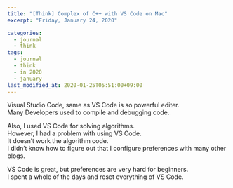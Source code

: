 ```yaml
---
title: "[Think] Complex of C++ with VS Code on Mac"  
excerpt: "Friday, January 24, 2020"

categories:
  - journal
  - think
tags:
  - journal
  - think
  - in 2020
  - january
last_modified_at: 2020-01-25T05:51:00+09:00
---
```

Visual Studio Code, same as VS Code is so powerful editer.  
Many Developers used to compile and debugging code.  

Also, I used VS Code for solving algorithms.  
However, I had a problem with using VS Code.  
It doesn’t work the algorithm code.  
I didn’t know how to figure out that I configure preferences with many other blogs.  

VS Code is great, but preferences are very hard for beginners.  
I spent a whole of the days and reset everything of VS Code.  

